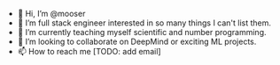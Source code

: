 - 👋 Hi, I’m @mooser
- 👀 I’m full stack engineer interested in so many things I can't list them.
- 🌱 I’m currently teaching myself scientific and number programming.
- 💞️ I’m looking to collaborate on DeepMind or exciting ML projects.
- 📫 How to reach me [TODO: add email]

<!---
mooser/mooser is a ✨ special ✨ repository because its `README.md` (this file) appears on your GitHub profile.
You can click the Preview link to take a look at your changes.
--->
